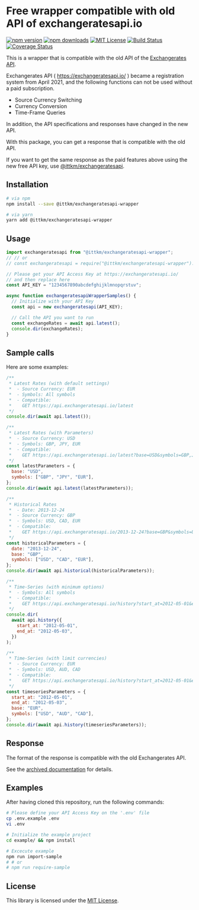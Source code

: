 # Free wrapper compatible with old API of exchangeratesapi.io

[![npm version](https://img.shields.io/npm/v/@ittkm/exchangeratesapi-wrapper.svg)](https://www.npmjs.com/package/@ittkm/exchangeratesapi-wrapper)
[![npm downloads](https://img.shields.io/npm/dt/@ittkm/exchangeratesapi-wrapper)](https://www.npmjs.com/package/@ittkm/exchangeratesapi-wrapper)
[![MIT License](http://img.shields.io/badge/license-MIT-blue.svg?style=flat)](./LICENSE)
[![Build Status](https://travis-ci.com/itTkm/exchangeratesapi-wrapper.svg?branch=main)](https://travis-ci.com/itTkm/exchangeratesapi-wrapper)
[![Coverage Status](https://coveralls.io/repos/github/itTkm/exchangeratesapi-wrapper/badge.svg?branch=main)](https://coveralls.io/github/itTkm/exchangeratesapi-wrapper?branch=main)

This is a wrapper that is compatible with the old API of the [Exchangerates API](https://exchangeratesapi.io/).

Exchangerates API ( https://exchangeratesapi.io/ ) became a registration system from April 2021, and the following functions can not be used without a paid subscription.

- Source Currency Switching
- Currency Conversion
- Time-Frame Queries

In addition, the API specifications and responses have changed in the new API.

With this package, you can get a response that is compatible with the old API.

If you want to get the same response as the paid features above using the new free API key, use [@ittkm/exchangeratesapi](https://www.npmjs.com/package/@ittkm/exchangeratesapi).

## Installation

```bash
# via npm
npm install --save @ittkm/exchangeratesapi-wrapper

# via yarn
yarn add @ittkm/exchangeratesapi-wrapper
```

## Usage

```js
import exchangeratesapi from "@ittkm/exchangeratesapi-wrapper";
// // or
// const exchangeratesapi = require("@ittkm/exchangeratesapi-wrapper").default;

// Please get your API Access Key at https://exchangeratesapi.io/
// and then replace here
const API_KEY = "1234567890abcdefghijklmnopqrstuv";

async function exchangeratesapiWrapperSamples() {
  // Initialize with your API Key
  const api = new exchangeratesapi(API_KEY);

  // Call the API you want to run
  const exchangeRates = await api.latest();
  console.dir(exchangeRates);
}
```

## Sample calls

Here are some examples:

```js
/**
 * Latest Rates (with default settings)
 *  - Source Currency: EUR
 *  - Symbols: All symbols
 *  - Compatible:
 *    GET https://api.exchangeratesapi.io/latest
 */
console.dir(await api.latest());

/**
 * Latest Rates (with Parameters)
 *  - Source Currency: USD
 *  - Symbols: GBP, JPY, EUR
 *  - Compatible:
 *    GET https://api.exchangeratesapi.io/latest?base=USD&symbols=GBP,JPY,EUR
 */
const latestParameters = {
  base: "USD",
  symbols: ["GBP", "JPY", "EUR"],
};
console.dir(await api.latest(latestParameters));

/**
 * Historical Rates
 *  - Date: 2013-12-24
 *  - Source Currency: GBP
 *  - Symbols: USD, CAD, EUR
 *  - Compatible:
 *    GET https://api.exchangeratesapi.io/2013-12-24?base=GBP&symbols=USD,CAD,EUR
 */
const historicalParameters = {
  date: "2013-12-24",
  base: "GBP",
  symbols: ["USD", "CAD", "EUR"],
};
console.dir(await api.historical(historicalParameters));

/**
 * Time-Series (with minimum options)
 *  - Symbols: All symbols
 *  - Compatible:
 *    GET https://api.exchangeratesapi.io/history?start_at=2012-05-01&end_at=2012-05-03
 */
console.dir(
  await api.history({
    start_at: "2012-05-01",
    end_at: "2012-05-03",
  })
);

/**
 * Time-Series (with limit currencies)
 *  - Source Currency: EUR
 *  - Symbols: USD, AUD, CAD
 *  - Compatible:
 *    GET https://api.exchangeratesapi.io/history?start_at=2012-05-01&end_at=2012-05-03&base=EUR&symbols=USD,AUD,CAD
 */
const timeseriesParameters = {
  start_at: "2012-05-01",
  end_at: "2012-05-03",
  base: "EUR",
  symbols: ["USD", "AUD", "CAD"],
};
console.dir(await api.history(timeseriesParameters));
```

## Response

The format of the response is compatible with the old Exchangerates API.

See the [archived documentation](https://web.archive.org/web/20210328014153/https://exchangeratesapi.io/) for details.

## Examples

After having cloned this repository, run the following commands:

```bash
# Please define your API Access Key on the '.env' file
cp .env.example .env
vi .env

# Initialize the example project
cd example/ && npm install

# Excecute example
npm run import-sample
# # or
# npm run require-sample
```

## License

This library is licensed under the [MIT License](./LICENSE).
